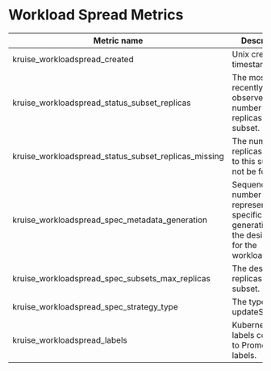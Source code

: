 # Workload Spread Metrics

| Metric name| Description | Status |
| ---------- | ----------- | ----------- |
| kruise_workloadspread_created | Unix creation timestamp | STABLE |
| kruise_workloadspread_status_subset_replicas | The most recently observed number of replicas for subset. | STABLE |
| kruise_workloadspread_status_subset_replicas_missing | The number of replicas belong to this subset not be found. | STABLE |
| kruise_workloadspread_spec_metadata_generation | Sequence number representing a specific generation of the desired state for the workloadspread. | STABLE |
| kruise_workloadspread_spec_subsets_max_replicas | The desired max replicas of this subset. | STABLE |
| kruise_workloadspread_spec_strategy_type | The type of updateStrategy | STABLE |
| kruise_workloadspread_labels | Kubernetes labels converted to Prometheus labels. | STABLE |
